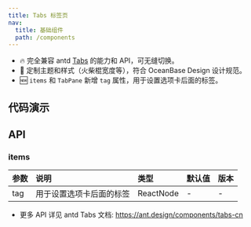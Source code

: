 ```yaml
---
title: Tabs 标签页
nav:
  title: 基础组件
  path: /components
---
```


- 🔥 完全兼容 antd [Tabs](https://ant.design/components/tabs-cn) 的能力和 API，可无缝切换。
- 💄 定制主题和样式（火柴棍宽度等），符合 OceanBase Design 设计规范。
- 🆕 `items` 和 `TabPane` 新增 `tag` 属性，用于设置选项卡后面的标签。

## 代码演示

<code src="./demo/basic.tsx" title="基本"></code>

<code src="./demo/size.tsx" title="大小"></code>

<code src="./demo/position.tsx" title="位置"></code>

<code src="./demo/tag.tsx" title="标签" description="可设置选项卡后面的标签"></code>

<code src="./demo/tab-pane.tsx" title="TabPane 语法糖（不推荐使用）" description="即将废弃的 API，不推荐使用，详见 antd [文档](https://4x.ant.design/components/tabs-cn/#4.23.0-%E7%94%A8%E6%B3%95%E5%8D%87%E7%BA%A7)"></code>

## API

### items

| 参数 | 说明                     | 类型      | 默认值 | 版本 |
| :--- | :----------------------- | :-------- | :----- | :--- |
| tag  | 用于设置选项卡后面的标签 | ReactNode | -      | -    |

- 更多 API 详见 antd Tabs 文档: https://ant.design/components/tabs-cn
